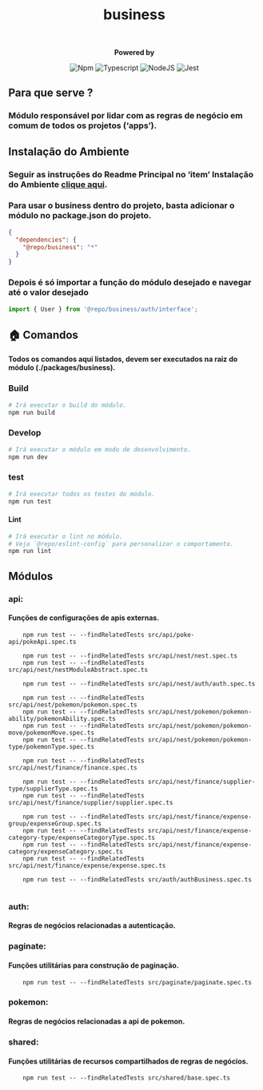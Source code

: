 <div style="text-align: center;">
    <h1>business</h1>
    <br/>
<p>
    <strong>Powered by</strong>

![Npm](https://shields.io/badge/npm-gray?logo=npm&style=falt)
![Typescript](https://img.shields.io/badge/typescript-%23323330.svg?style=falt&logo=typescript&logoColor=%233178C6)
![NodeJS](https://img.shields.io/badge/node.js-6DA55F?style=falt&logo=node.js&logoColor=white)
![Jest](https://img.shields.io/badge/jest-C53d15.svg?style=falt&logo=jest&logoColor=white)
</p>
</div>

## Para que serve ?
### Módulo responsável por lidar com as regras de negócio em comum de todos os projetos (‘apps’). 

## Instalação do Ambiente
### Seguir as instruções do Readme Principal no ‘item’ Instalação do Ambiente [clique aqui](../../README.md). 

### Para usar o business dentro do projeto, basta adicionar o módulo no package.json do projeto.
```json
{
  "dependencies": {
    "@repo/business": "*"
  }      
}
```
### Depois é só importar a função do módulo desejado e navegar até o valor desejado
```typescript
import { User } from '@repo/business/auth/interface';
```

## 🏠  Comandos
#### Todos os comandos aqui listados, devem ser executados na raiz do módulo (./packages/business).

### Build
```bash
# Irá executar o build do módulo.
npm run build
```

### Develop

```bash
# Irá executar o módulo em modo de desenvolvimento.
npm run dev
```

### test

```bash
# Irá executar todos os testes do módulo.
npm run test
```

#### Lint

```bash
# Irá executar o lint no módulo.
# Veja `@repo/eslint-config` para personalizar o comportamento.
npm run lint
```
## Módulos
### api:
#### Funções de configurações de apis externas.
```
    npm run test -- --findRelatedTests src/api/poke-api/pokeApi.spec.ts  
                                   
    npm run test -- --findRelatedTests src/api/nest/nest.spec.ts                                 
    npm run test -- --findRelatedTests src/api/nest/nestModuleAbstract.spec.ts                                 
    
    npm run test -- --findRelatedTests src/api/nest/auth/auth.spec.ts
    
    npm run test -- --findRelatedTests src/api/nest/pokemon/pokemon.spec.ts                                 
    npm run test -- --findRelatedTests src/api/nest/pokemon/pokemon-ability/pokemonAbility.spec.ts                                 
    npm run test -- --findRelatedTests src/api/nest/pokemon/pokemon-move/pokemonMove.spec.ts                                 
    npm run test -- --findRelatedTests src/api/nest/pokemon/pokemon-type/pokemonType.spec.ts
    
    npm run test -- --findRelatedTests src/api/nest/finance/finance.spec.ts
    
    npm run test -- --findRelatedTests src/api/nest/finance/supplier-type/supplierType.spec.ts
    npm run test -- --findRelatedTests src/api/nest/finance/supplier/supplier.spec.ts
    
    npm run test -- --findRelatedTests src/api/nest/finance/expense-group/expenseGroup.spec.ts
    npm run test -- --findRelatedTests src/api/nest/finance/expense-category-type/expenseCategoryType.spec.ts
    npm run test -- --findRelatedTests src/api/nest/finance/expense-category/expenseCategory.spec.ts
    npm run test -- --findRelatedTests src/api/nest/finance/expense/expense.spec.ts
    
    npm run test -- --findRelatedTests src/auth/authBusiness.spec.ts
                                       
```
### auth:
#### Regras de negócios relacionadas a autenticação.

### paginate:
#### Funções utilitárias para construção de paginação.
```
    npm run test -- --findRelatedTests src/paginate/paginate.spec.ts                                 
```

### pokemon:
#### Regras de negócios relacionadas a api de pokemon.

### shared:
#### Funções utilitárias de recursos compartilhados de regras de negócios.
```
    npm run test -- --findRelatedTests src/shared/base.spec.ts                                 
```

